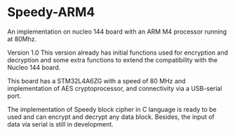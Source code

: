 # Speedy-ARM4
An implementation on nucleo 144 board with an ARM M4 processor running at 80Mhz.

Version 1.0
This version already has initial functions used for encryption and decryption and some extra functions to extend the compatibility with the Nucleo 144 board.

This board has a STM32L4A6ZG with a speed of 80 MHz and implementation of AES cryptoprocessor, and connectivity via a USB-serial port.

The implementation of Speedy block cipher in C language is ready to be used and can encrypt and decrypt any data block. Besides, the input of data via serial is still in development.
